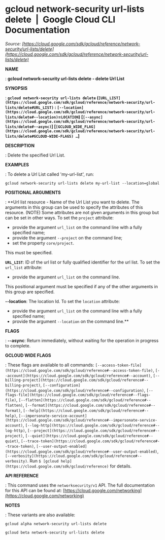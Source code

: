 # gcloud network-security url-lists delete  |  Google Cloud CLI Documentation

*Source: [https://cloud.google.com/sdk/gcloud/reference/network-security/url-lists/delete](https://cloud.google.com/sdk/gcloud/reference/network-security/url-lists/delete)*

**NAME**

: **gcloud network-security url-lists delete - delete Url List**

**SYNOPSIS**

: **`gcloud network-security url-lists delete` (`[URL_LIST](https://cloud.google.com/sdk/gcloud/reference/network-security/url-lists/delete#URL_LIST)` : `[--location](https://cloud.google.com/sdk/gcloud/reference/network-security/url-lists/delete#--location)`=`LOCATION`) [`[--async](https://cloud.google.com/sdk/gcloud/reference/network-security/url-lists/delete#--async)`] [`[GCLOUD_WIDE_FLAG](https://cloud.google.com/sdk/gcloud/reference/network-security/url-lists/delete#GCLOUD-WIDE-FLAGS) …`]**

**DESCRIPTION**

: Delete the specified Url List.

**EXAMPLES**

: To delete a Url List called 'my-url-list', run:

```
gcloud network-security url-lists delete my-url-list --location=global
```

**POSITIONAL ARGUMENTS**

: **Url list resource - Name of the Url List you want to delete. The arguments in
this group can be used to specify the attributes of this resource. (NOTE) Some
attributes are not given arguments in this group but can be set in other ways.
To set the `project` attribute:

- provide the argument `url_list` on the command line with a fully
specified name;
- provide the argument `--project` on the command line;
- set the property `core/project`.

This must be specified.

**`URL_LIST`**:
ID of the url list or fully qualified identifier for the url list.
To set the `url_list` attribute:

- provide the argument `url_list` on the command line.

This positional argument must be specified if any of the other arguments in this
group are specified.

**--location**:
The location Id.
To set the `location` attribute:

- provide the argument `url_list` on the command line with a fully
specified name;
- provide the argument `--location` on the command line.**

**FLAGS**

: **--async**:
Return immediately, without waiting for the operation in progress to complete.

**GCLOUD WIDE FLAGS**

: These flags are available to all commands: `[--access-token-file](https://cloud.google.com/sdk/gcloud/reference#--access-token-file)`,
`[--account](https://cloud.google.com/sdk/gcloud/reference#--account)`, `[--billing-project](https://cloud.google.com/sdk/gcloud/reference#--billing-project)`,
`[--configuration](https://cloud.google.com/sdk/gcloud/reference#--configuration)`,
`[--flags-file](https://cloud.google.com/sdk/gcloud/reference#--flags-file)`,
`[--flatten](https://cloud.google.com/sdk/gcloud/reference#--flatten)`, `[--format](https://cloud.google.com/sdk/gcloud/reference#--format)`, `[--help](https://cloud.google.com/sdk/gcloud/reference#--help)`, `[--impersonate-service-account](https://cloud.google.com/sdk/gcloud/reference#--impersonate-service-account)`,
`[--log-http](https://cloud.google.com/sdk/gcloud/reference#--log-http)`,
`[--project](https://cloud.google.com/sdk/gcloud/reference#--project)`, `[--quiet](https://cloud.google.com/sdk/gcloud/reference#--quiet)`, `[--trace-token](https://cloud.google.com/sdk/gcloud/reference#--trace-token)`, `[--user-output-enabled](https://cloud.google.com/sdk/gcloud/reference#--user-output-enabled)`,
`[--verbosity](https://cloud.google.com/sdk/gcloud/reference#--verbosity)`.
Run `$ [gcloud help](https://cloud.google.com/sdk/gcloud/reference)` for details.

**API REFERENCE**

: This command uses the `networksecurity/v1` API. The full
documentation for this API can be found at: [https://cloud.google.com/networking](https://cloud.google.com/networking)

**NOTES**

: These variants are also available:

```
gcloud alpha network-security url-lists delete
```

```
gcloud beta network-security url-lists delete
```